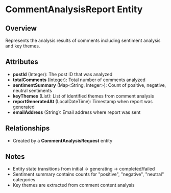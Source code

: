 # CommentAnalysisReport Entity

## Overview
Represents the analysis results of comments including sentiment analysis and key themes.

## Attributes
- **postId** (Integer): The post ID that was analyzed
- **totalComments** (Integer): Total number of comments analyzed
- **sentimentSummary** (Map<String, Integer>): Count of positive, negative, neutral sentiments
- **keyThemes** (List<String>): List of identified themes from comment analysis
- **reportGeneratedAt** (LocalDateTime): Timestamp when report was generated
- **emailAddress** (String): Email address where report was sent

## Relationships
- Created by a **CommentAnalysisRequest** entity

## Notes
- Entity state transitions from initial → generating → completed/failed
- Sentiment summary contains counts for "positive", "negative", "neutral" categories
- Key themes are extracted from comment content analysis
